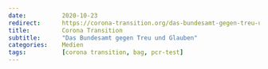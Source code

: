 ```yaml
---
date:          2020-10-23
redirect:      https://corona-transition.org/das-bundesamt-gegen-treu-und-glauben
title:         Corona Transition
subtitle:      "Das Bundesamt gegen Treu und Glauben"
categories:    Medien
tags:          [corona transition, bag, pcr-test]
---
```

